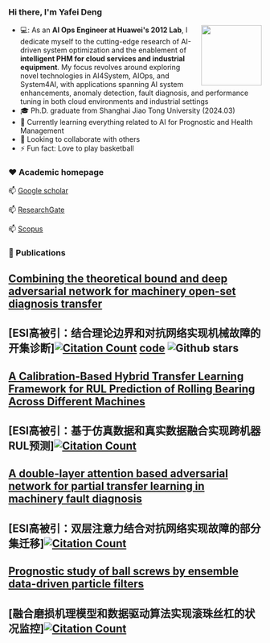 ### Hi there, I'm Yafei Deng
<img align="right" src="https://i.giphy.com/media/FAFo1M7EC4gRZ4HETH/giphy.webp" width="120px"/>

  - 💻: As an **AI Ops Engineer at Huawei's 2012 Lab**, I dedicate myself to the cutting-edge research of AI-driven system optimization and the enablement of **intelligent PHM for cloud services and industrial equipment**. My focus revolves around exploring novel technologies in AI4System, AIOps, and System4AI, with applications spanning AI system enhancements, anomaly detection, fault diagnosis, and performance tuning in both cloud environments and industrial settings
  - :mortar_board: Ph.D. graduate from Shanghai Jiao Tong University (2024.03)
  - 🌱 Currently learning everything related to AI for Prognostic and Health Management
  - 👯 Looking to collaborate with others
  - ⚡ Fun fact: Love to play basketball

### ❤️ Academic homepage

  📫         [Google scholar](https://scholar.google.com/citations?user=-mW9Ny0AAAAJ&hl=zh-CN)

  📫         [ResearchGate](https://www.researchgate.net/profile/Yafei-Deng)

  📫         [Scopus](https://www.scopus.com/authid/detail.uri?authorId=57201215111)


### 📕 Publications
<!-- BLOG-POST-LIST:START -->
[Combining the theoretical bound and deep adversarial network for machinery open-set diagnosis transfer](https://www.sciencedirect.com/science/article/abs/pii/S0925231223005143)
 ----
 [ESI高被引：结合理论边界和对抗网络实现机械故障的开集诊断][![Citation Count](https://img.shields.io/badge/citations-31-blue)](https://example.com/link_to_your_paper) **[code](https://github.com/phoenixdyf/Theory-guided-Progressive-Transfer-Learning-Network)**  ![Github stars](https://img.shields.io/github/stars/phoenixdyf/Theory-guided-Progressive-Transfer-Learning-Network.svg)
-----


 [A Calibration-Based Hybrid Transfer Learning Framework for RUL Prediction of Rolling Bearing Across Different Machines](https://ieeexplore.ieee.org/abstract/document/10078406)
----
[ESI高被引：基于仿真数据和真实数据融合实现跨机器RUL预测][![Citation Count](https://img.shields.io/badge/citations-55-blue)](https://example.com/link_to_your_paper)
-----


 [A double-layer attention based adversarial network for partial transfer learning in machinery fault diagnosis](https://www.sciencedirect.com/science/article/abs/pii/S0166361521000063)
 ----
 [ESI高被引：双层注意力结合对抗网络实现故障的部分集迁移][![Citation Count](https://img.shields.io/badge/citations-145-blue)](https://example.com/link_to_your_paper)
-----


[Prognostic study of ball screws by ensemble data-driven particle filters](https://www.sciencedirect.com/science/article/abs/pii/S0278612520300996)
----
 [融合磨损机理模型和数据驱动算法实现滚珠丝杠的状况监控][![Citation Count](https://img.shields.io/badge/citations-62-blue)](https://example.com/link_to_your_paper)
-----


[AI]: https://www.ibm.com/cloud/learn/what-is-artificial-intelligence
[Jupyter]: https://jupyter.org/
[Git]: https://en.wikipedia.org/wiki/Gi
[Github]: https://github.com/Charlie5DH
[Python]: https://www.python.org/
[Tensorflow]: https://www.tensorflow.org/
[Keras]: https://keras.io/
[Sklearn]: https://scikit-learn.org/stable/
[C++]: https://en.wikipedia.org/wiki/C_(programming_language)
[Numpy]: https://numpy.org/
[Orcid]: https://orcid.org/0000-0003-0699-5160
